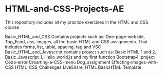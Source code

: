 # HTML-and-CSS-Projects-AE
This repository includes all my practice exercises in the HTML and CSS course

Basic_HTML_and_CSS
  Contains projects such as: One-page-website, Top_Food, css, images, all the basic HTML and CSS assignments. That includes     forms, list, table, spacing, tag and VSC
Basic_HTML_and_Javascript
  contains project such as: Basic HTML 1 and 2, Basic_Javascript_1, Hello_world.js and my first function
Bootstrap4_project
Code-error
Crearting-a-CSS-menu
Dog_assignment
Effecting-images-with-CSS
HTML_CSS_Challenges
LiveShare_HTML
BasicHTML_Template
